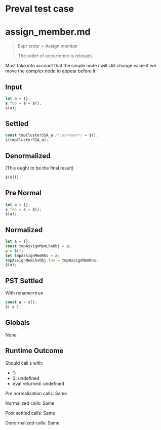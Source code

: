 # Preval test case

# assign_member.md

> Expr order > Assign member
>
> The order of occurrence is relevant.

Must take into account that the simple node i will still change value if we move the complex node to appear before it.

## Input

`````js filename=intro
let a = {};
a.foo = a = $();
$(a);
`````

## Settled


`````js filename=intro
const tmpClusterSSA_a /*:unknown*/ = $();
$(tmpClusterSSA_a);
`````

## Denormalized
(This ought to be the final result)

`````js filename=intro
$($());
`````

## Pre Normal


`````js filename=intro
let a = {};
a.foo = a = $();
$(a);
`````

## Normalized


`````js filename=intro
let a = {};
const tmpAssignMemLhsObj = a;
a = $();
let tmpAssignMemRhs = a;
tmpAssignMemLhsObj.foo = tmpAssignMemRhs;
$(a);
`````

## PST Settled
With rename=true

`````js filename=intro
const a = $();
$( a );
`````

## Globals

None

## Runtime Outcome

Should call `$` with:
 - 1: 
 - 2: undefined
 - eval returned: undefined

Pre normalization calls: Same

Normalized calls: Same

Post settled calls: Same

Denormalized calls: Same
